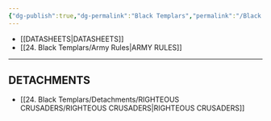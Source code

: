 ```yaml
---
{"dg-publish":true,"dg-permalink":"Black Templars","permalink":"/Black Templars/","contentClasses":"menu","created":"2023-12-16T03:20:45.153+07:00","updated":"2023-12-16T04:28:47.732+07:00"}
---
```


- [[DATASHEETS\|DATASHEETS]]
- [[24. Black Templars/Army Rules\|ARMY RULES]]

***

## DETACHMENTS

- [[24. Black Templars/Detachments/RIGHTEOUS CRUSADERS/RIGHTEOUS CRUSADERS\|RIGHTEOUS CRUSADERS]]